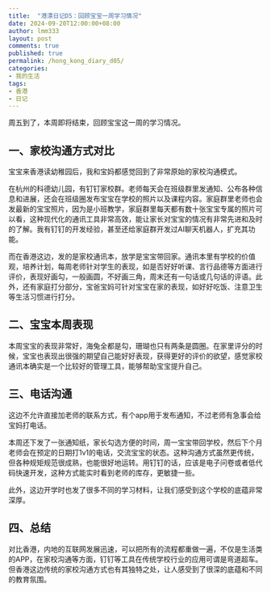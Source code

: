 ```yaml
---
title:  "港漂日记D5：回顾宝宝一周学习情况"
date: 2024-09-20T12:00:00+08:00
author: lmm333
layout: post
comments: true
published: true
permalink: /hong_kong_diary_d05/
categories:
- 我的生活
tags:
- 香港
- 日记
---
```


周五到了，本周即将结束，回顾宝宝这一周的学习情况。

## 一、家校沟通方式对比

宝宝来香港读幼稚园后，我和宝妈都感觉回到了非常原始的家校沟通模式。

<!--more-->

在杭州的科德幼儿园，有钉钉家校群。老师每天会在班级群里发通知、公布各种信息和进展，还会在班级圈发布宝宝在学校的照片以及课程内容。家庭群里老师也会发最新的宝宝照片，因为是小班教学，家庭群里每天都有数十张宝宝专属的照片可以看，这种现代化的通讯工具非常高效，能让家长对宝宝的情况有非常先进和及时的了解。我有钉钉的开发经验，甚至还给家庭群开发过AI聊天机器人，扩充其功能。

而在香港这边，发的是家校通讯本，放学是宝宝带回家。通讯本里有学校的价值观，培养计划，每周老师针对学生的表现，如是否好好听课、言行品德等方面进行评价，表现好画勾，一般画圆，不好画三角，周末还有一句话或几句话的评语。此外，还有家庭打分部分，宝爸宝妈可针对宝宝在家的表现，如好好吃饭、注意卫生等生活习惯进行打分。

## 二、宝宝本周表现

本周宝宝的表现非常好，海兔全都是勾，珊瑚也只有两条是圆圈。在家里评分的时候，宝宝也表现出很强的期望自己能好好表现，获得更好的评价的欲望，感觉家校通讯本确实是一个比较好的管理工具，能够帮助宝宝提升自己。

## 三、电话沟通
这边不允许直接加老师的联系方式，有个app用于发布通知，不过老师有急事会给宝妈打电话。

本周还下发了一张通知纸，家长勾选方便的时间，周一宝宝带回学校，然后下个月老师会在预定的日期打1v1的电话，交流宝宝的状态。这种沟通方式虽然更传统，但各种规矩规范很成熟，也能很好地运转。用钉钉的话，应该是电子问卷或者低代码快速开发，这种方式能实时看到老师的库存，更敏捷一些。

此外，这边开学时也发了很多不同的学习材料，让我们感受到这个学校的底蕴非常深厚。

## 四、总结

对比香港，内地的互联网发展迅速，可以把所有的流程都重做一遍，不仅是生活类的APP，在家校沟通等方面，钉钉等工具在传统学校行业的应用可谓是弯道超车。但香港这边传统的家校沟通方式也有其独特之处，让人感受到了很深的底蕴和不同的教育氛围。